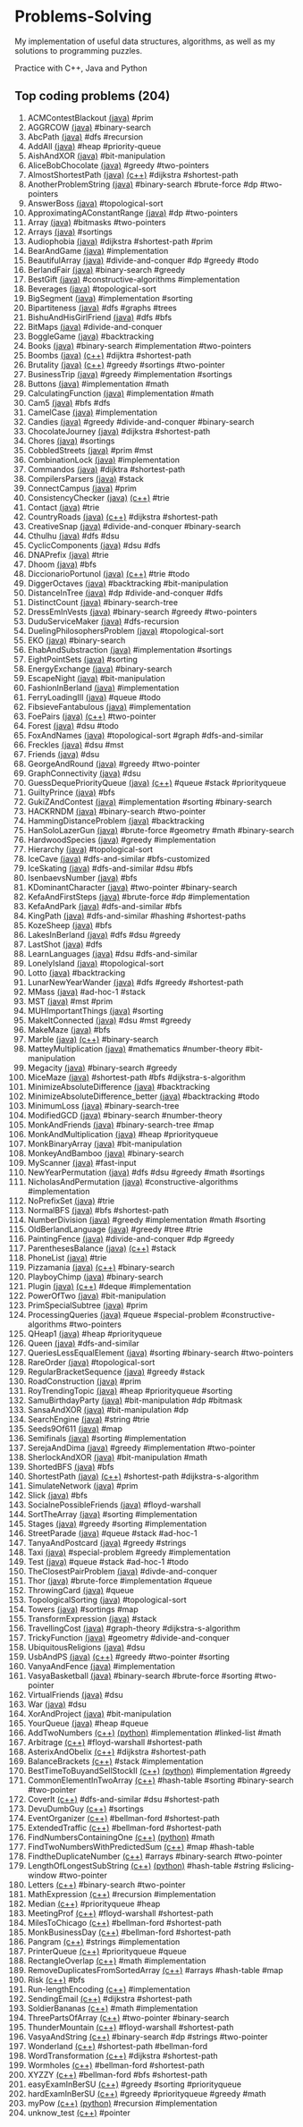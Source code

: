 
# Problems-Solving

My implementation of useful data structures, algorithms, as well as my solutions to programming puzzles.

Practice with C++, Java and Python

## Top coding problems (204)

 1. ACMContestBlackout [(java)](https://github.com/hienmv/Problems-Solving/blob/develop/Java/ACMContestBlackout.java) #prim
 2. AGGRCOW [(java)](https://github.com/hienmv/Problems-Solving/blob/develop/Java/AGGRCOW.java) #binary-search
 3. AbcPath [(java)](https://github.com/hienmv/Problems-Solving/blob/develop/Java/AbcPath.java) #dfs #recursion
 4. AddAll [(java)](https://github.com/hienmv/Problems-Solving/blob/develop/Java/AddAll.java) #heap #priority-queue
 5. AishAndXOR [(java)](https://github.com/hienmv/Problems-Solving/blob/develop/Java/AishAndXOR.java) #bit-manipulation
 6. AliceBobChocolate [(java)](https://github.com/hienmv/Problems-Solving/blob/develop/Java/AliceBobChocolate.java) #greedy #two-pointers
 7. AlmostShortestPath [(java)](https://github.com/hienmv/Problems-Solving/blob/develop/Java/AlmostShortestPath.java) [(c++)](https://github.com/hienmv/Problems-Solving/blob/develop/C%2B%2B/AlmostShortestPath.cpp) #dijkstra #shortest-path
 8. AnotherProblemString [(java)](https://github.com/hienmv/Problems-Solving/blob/develop/Java/AnotherProblemString.java) #binary-search #brute-force #dp #two-pointers
 9. AnswerBoss [(java)](https://github.com/hienmv/Problems-Solving/blob/develop/Java/AnswerBoss.java) #topological-sort
 10. ApproximatingAConstantRange [(java)](https://github.com/hienmv/Problems-Solving/blob/develop/Java/ApproximatingAConstantRange.java) #dp #two-pointers
 11. Array [(java)](https://github.com/hienmv/Problems-Solving/blob/develop/Java/Array.java) #bitmasks #two-pointers
 12. Arrays [(java)](https://github.com/hienmv/Problems-Solving/blob/develop/Java/Arrays.java) #sortings
 13. Audiophobia [(java)](https://github.com/hienmv/Problems-Solving/blob/develop/Java/Audiophobia.java) #dijkstra #shortest-path #prim
 14. BearAndGame [(java)](https://github.com/hienmv/Problems-Solving/blob/develop/Java/BearAndGame.java) #implementation
 15. BeautifulArray [(java)](https://github.com/hienmv/Problems-Solving/blob/develop/Java/BeautifulArray.java) #divide-and-conquer #dp #greedy #todo
 16. BerlandFair [(java)](https://github.com/hienmv/Problems-Solving/blob/develop/Java/BerlandFair.java) #binary-search #greedy
 17. BestGift [(java)](https://github.com/hienmv/Problems-Solving/blob/develop/Java/BestGift.java) #constructive-algorithms #implementation
 18. Beverages [(java)](https://github.com/hienmv/Problems-Solving/blob/develop/Java/Beverages.java) #topological-sort
 19. BigSegment [(java)](https://github.com/hienmv/Problems-Solving/blob/develop/Java/BigSegment.java) #implementation #sorting
 20. Bipartiteness [(java)](https://github.com/hienmv/Problems-Solving/blob/develop/Java/Bipartiteness.java) #dfs #graphs #trees
 21. BishuAndHisGirlFriend [(java)](https://github.com/hienmv/Problems-Solving/blob/develop/Java/BishuAndHisGirlFriend.java) #dfs #bfs
 22. BitMaps [(java)](https://github.com/hienmv/Problems-Solving/blob/develop/Java/BitMaps.java) #divide-and-conquer
 23. BoggleGame [(java)](https://github.com/hienmv/Problems-Solving/blob/develop/Java/BoggleGame.java) #backtracking
 24. Books [(java)](https://github.com/hienmv/Problems-Solving/blob/develop/Java/Books.java) #binary-search #implementation #two-pointers
 25. Boombs [(java)](https://github.com/hienmv/Problems-Solving/blob/develop/Java/Boombs.java) [(c++)](https://github.com/hienmv/Problems-Solving/blob/develop/C%2B%2B/Boombs.cpp) #dijktra #shortest-path
 26. Brutality [(java)](https://github.com/hienmv/Problems-Solving/blob/develop/Java/Brutality.java) [(c++)](https://github.com/hienmv/Problems-Solving/blob/develop/C%2B%2B/Brutality.cpp) #greedy #sortings #two-pointer
 27. BusinessTrip [(java)](https://github.com/hienmv/Problems-Solving/blob/develop/Java/BusinessTrip.java) #greedy #implementation #sortings
 28. Buttons [(java)](https://github.com/hienmv/Problems-Solving/blob/develop/Java/Buttons.java) #implementation #math
 29. CalculatingFunction [(java)](https://github.com/hienmv/Problems-Solving/blob/develop/Java/CalculatingFunction.java) #implementation #math
 30. Cam5 [(java)](https://github.com/hienmv/Problems-Solving/blob/develop/Java/Cam5.java) #bfs #dfs
 31. CamelCase [(java)](https://github.com/hienmv/Problems-Solving/blob/develop/Java/CamelCase.java) #implementation
 32. Candies [(java)](https://github.com/hienmv/Problems-Solving/blob/develop/Java/Candies.java) #greedy #divide-and-conquer #binary-search
 33. ChocolateJourney [(java)](https://github.com/hienmv/Problems-Solving/blob/develop/Java/ChocolateJourney.java) #dijkstra #shortest-path
 34. Chores [(java)](https://github.com/hienmv/Problems-Solving/blob/develop/Java/Chores.java) #sortings
 35. CobbledStreets [(java)](https://github.com/hienmv/Problems-Solving/blob/develop/Java/CobbledStreets.java) #prim #mst
 36. CombinationLock [(java)](https://github.com/hienmv/Problems-Solving/blob/develop/Java/CombinationLock.java) #implementation
 37. Commandos [(java)](https://github.com/hienmv/Problems-Solving/blob/develop/Java/Commandos.java) #dijktra #shortest-path
 38. CompilersParsers [(java)](https://github.com/hienmv/Problems-Solving/blob/develop/Java/CompilersParsers.java) #stack
 39. ConnectCampus [(java)](https://github.com/hienmv/Problems-Solving/blob/develop/Java/ConnectCampus.java) #prim
 40. ConsistencyChecker [(java)](https://github.com/hienmv/Problems-Solving/blob/develop/Java/ConsistencyChecker.java) [(c++)](https://github.com/hienmv/Problems-Solving/blob/develop/C%2B%2B/ConsistencyChecker.cpp) #trie
 41. Contact [(java)](https://github.com/hienmv/Problems-Solving/blob/develop/Java/Contact.java) #trie
 42. CountryRoads [(java)](https://github.com/hienmv/Problems-Solving/blob/develop/Java/CountryRoads.java) [(c++)](https://github.com/hienmv/Problems-Solving/blob/develop/C%2B%2B/CountryRoads.cpp) #dijkstra #shortest-path
 43. CreativeSnap [(java)](https://github.com/hienmv/Problems-Solving/blob/develop/Java/CreativeSnap.java) #divide-and-conquer #binary-search
 44. Cthulhu [(java)](https://github.com/hienmv/Problems-Solving/blob/develop/Java/Cthulhu.java) #dfs #dsu
 45. CyclicComponents [(java)](https://github.com/hienmv/Problems-Solving/blob/develop/Java/CyclicComponents.java) #dsu #dfs
 46. DNAPrefix [(java)](https://github.com/hienmv/Problems-Solving/blob/develop/Java/DNAPrefix.java) #trie
 47. Dhoom [(java)](https://github.com/hienmv/Problems-Solving/blob/develop/Java/Dhoom.java) #bfs
 48. DiccionarioPortunol [(java)](https://github.com/hienmv/Problems-Solving/blob/develop/Java/DiccionarioPortunol.java) [(c++)](https://github.com/hienmv/Problems-Solving/blob/develop/C%2B%2B/DiccionarioPortunol.cpp) #trie #todo
 49. DiggerOctaves [(java)](https://github.com/hienmv/Problems-Solving/blob/develop/Java/DiggerOctaves.java) #backtracking #bit-manipulation
 50. DistanceInTree [(java)](https://github.com/hienmv/Problems-Solving/blob/develop/Java/DistanceInTree.java) #dp #divide-and-conquer #dfs
 51. DistinctCount [(java)](https://github.com/hienmv/Problems-Solving/blob/develop/Java/DistinctCount.java) #binary-search-tree
 52. DressEmInVests [(java)](https://github.com/hienmv/Problems-Solving/blob/develop/Java/DressEmInVests.java) #binary-search #greedy #two-pointers
 53. DuduServiceMaker [(java)](https://github.com/hienmv/Problems-Solving/blob/develop/Java/DuduServiceMaker.java) #dfs-recursion
 54. DuelingPhilosophersProblem [(java)](https://github.com/hienmv/Problems-Solving/blob/develop/Java/DuelingPhilosophersProblem.java) #topological-sort
 55. EKO [(java)](https://github.com/hienmv/Problems-Solving/blob/develop/Java/EKO.java) #binary-search
 56. EhabAndSubstraction [(java)](https://github.com/hienmv/Problems-Solving/blob/develop/Java/EhabAndSubstraction.java) #implementation #sortings
 57. EightPointSets [(java)](https://github.com/hienmv/Problems-Solving/blob/develop/Java/EightPointSets.java) #sorting
 58. EnergyExchange [(java)](https://github.com/hienmv/Problems-Solving/blob/develop/Java/EnergyExchange.java) #binary-search
 59. EscapeNight [(java)](https://github.com/hienmv/Problems-Solving/blob/develop/Java/EscapeNight.java) #bit-manipulation
 60. FashionInBerland [(java)](https://github.com/hienmv/Problems-Solving/blob/develop/Java/FashionInBerland.java) #implementation
 61. FerryLoadingIII [(java)](https://github.com/hienmv/Problems-Solving/blob/develop/Java/FerryLoadingIII.java) #queue #todo
 62. FibsieveFantabulous [(java)](https://github.com/hienmv/Problems-Solving/blob/develop/Java/FibsieveFantabulous.java) #implementation
 63. FoePairs [(java)](https://github.com/hienmv/Problems-Solving/blob/develop/Java/FoePairs.java) [(c++)](https://github.com/hienmv/Problems-Solving/blob/develop/C%2B%2B/FoePairs.cpp) #two-pointer
 64. Forest [(java)](https://github.com/hienmv/Problems-Solving/blob/develop/Java/Forest.java) #dsu #todo
 65. FoxAndNames [(java)](https://github.com/hienmv/Problems-Solving/blob/develop/Java/FoxAndNames.java) #topological-sort #graph #dfs-and-similar
 66. Freckles [(java)](https://github.com/hienmv/Problems-Solving/blob/develop/Java/Freckles.java) #dsu #mst
 67. Friends [(java)](https://github.com/hienmv/Problems-Solving/blob/develop/Java/Friends.java) #dsu
 68. GeorgeAndRound [(java)](https://github.com/hienmv/Problems-Solving/blob/develop/Java/GeorgeAndRound.java) #greedy #two-pointer
 69. GraphConnectivity [(java)](https://github.com/hienmv/Problems-Solving/blob/develop/Java/GraphConnectivity.java) #dsu
 70. GuessDequePriorityQueue [(java)](https://github.com/hienmv/Problems-Solving/blob/develop/Java/GuessDequePriorityQueue.java) [(c++)](https://github.com/hienmv/Problems-Solving/blob/develop/C%2B%2B/GuessDequePriorityQueue.cpp) #queue #stack #priorityqueue
 71. GuiltyPrince [(java)](https://github.com/hienmv/Problems-Solving/blob/develop/Java/GuiltyPrince.java) #bfs
 72. GukiZAndContest [(java)](https://github.com/hienmv/Problems-Solving/blob/develop/Java/GukiZAndContest.java) #implementation #sorting #binary-search
 73. HACKRNDM [(java)](https://github.com/hienmv/Problems-Solving/blob/develop/Java/HACKRNDM.java) #binary-search #two-pointer
 74. HammingDistanceProblem [(java)](https://github.com/hienmv/Problems-Solving/blob/develop/Java/HammingDistanceProblem.java) #backtracking
 75. HanSoloLazerGun [(java)](https://github.com/hienmv/Problems-Solving/blob/develop/Java/HanSoloLazerGun.java) #brute-force #geometry #math #binary-search
 76. HardwoodSpecies [(java)](https://github.com/hienmv/Problems-Solving/blob/develop/Java/HardwoodSpecies.java) #greedy #implementation
 77. Hierarchy [(java)](https://github.com/hienmv/Problems-Solving/blob/develop/Java/Hierarchy.java) #topological-sort
 78. IceCave [(java)](https://github.com/hienmv/Problems-Solving/blob/develop/Java/IceCave.java) #dfs-and-similar #bfs-customized
 79. IceSkating [(java)](https://github.com/hienmv/Problems-Solving/blob/develop/Java/IceSkating.java) #dfs-and-similar #dsu #bfs
 80. IsenbaevsNumber [(java)](https://github.com/hienmv/Problems-Solving/blob/develop/Java/IsenbaevsNumber.java) #bfs
 81. KDominantCharacter [(java)](https://github.com/hienmv/Problems-Solving/blob/develop/Java/KDominantCharacter.java) #two-pointer #binary-search
 82. KefaAndFirstSteps [(java)](https://github.com/hienmv/Problems-Solving/blob/develop/Java/KefaAndFirstSteps.java) #brute-force #dp #implementation
 83. KefaAndPark [(java)](https://github.com/hienmv/Problems-Solving/blob/develop/Java/KefaAndPark.java) #dfs-and-similar #bfs
 84. KingPath [(java)](https://github.com/hienmv/Problems-Solving/blob/develop/Java/KingPath.java) #dfs-and-similar #hashing #shortest-paths
 85. KozeSheep [(java)](https://github.com/hienmv/Problems-Solving/blob/develop/Java/KozeSheep.java) #bfs
 86. LakesInBerland [(java)](https://github.com/hienmv/Problems-Solving/blob/develop/Java/LakesInBerland.java) #dfs #dsu #greedy
 87. LastShot [(java)](https://github.com/hienmv/Problems-Solving/blob/develop/Java/LastShot.java) #dfs
 88. LearnLanguages [(java)](https://github.com/hienmv/Problems-Solving/blob/develop/Java/LearnLanguages.java) #dsu #dfs-and-similar
 89. LonelyIsland [(java)](https://github.com/hienmv/Problems-Solving/blob/develop/Java/LonelyIsland.java) #topological-sort
 90. Lotto [(java)](https://github.com/hienmv/Problems-Solving/blob/develop/Java/Lotto.java) #backtracking
 91. LunarNewYearWander [(java)](https://github.com/hienmv/Problems-Solving/blob/develop/Java/LunarNewYearWander.java) #dfs #greedy #shortest-path
 92. MMass [(java)](https://github.com/hienmv/Problems-Solving/blob/develop/Java/MMass.java) #ad-hoc-1 #stack
 93. MST [(java)](https://github.com/hienmv/Problems-Solving/blob/develop/Java/MST.java) #mst #prim
 94. MUHImportantThings [(java)](https://github.com/hienmv/Problems-Solving/blob/develop/Java/MUHImportantThings.java) #sorting
 95. MakeItConnected [(java)](https://github.com/hienmv/Problems-Solving/blob/develop/Java/MakeItConnected.java) #dsu #mst #greedy
 96. MakeMaze [(java)](https://github.com/hienmv/Problems-Solving/blob/develop/Java/MakeMaze.java) #bfs
 97. Marble [(java)](https://github.com/hienmv/Problems-Solving/blob/develop/Java/Marble.java) [(c++)](https://github.com/hienmv/Problems-Solving/blob/develop/C%2B%2B/Marble.cpp) #binary-search
 98. MatteyMultiplication [(java)](https://github.com/hienmv/Problems-Solving/blob/develop/Java/MatteyMultiplication.java) #mathematics #number-theory #bit-manipulation
 99. Megacity [(java)](https://github.com/hienmv/Problems-Solving/blob/develop/Java/Megacity.java) #binary-search #greedy
 100. MiceMaze [(java)](https://github.com/hienmv/Problems-Solving/blob/develop/Java/MiceMaze.java) #shortest-path #bfs #dijkstra-s-algorithm
 101. MinimizeAbsoluteDifference [(java)](https://github.com/hienmv/Problems-Solving/blob/develop/Java/MinimizeAbsoluteDifference.java) #backtracking
 102. MinimizeAbsoluteDifference_better [(java)](https://github.com/hienmv/Problems-Solving/blob/develop/Java/MinimizeAbsoluteDifference_better.java) #backtracking #todo
 103. MinimumLoss [(java)](https://github.com/hienmv/Problems-Solving/blob/develop/Java/MinimumLoss.java) #binary-search-tree
 104. ModifiedGCD [(java)](https://github.com/hienmv/Problems-Solving/blob/develop/Java/ModifiedGCD.java) #binary-search #number-theory
 105. MonkAndFriends [(java)](https://github.com/hienmv/Problems-Solving/blob/develop/Java/MonkAndFriends.java) #binary-search-tree #map
 106. MonkAndMultiplication [(java)](https://github.com/hienmv/Problems-Solving/blob/develop/Java/MonkAndMultiplication.java) #heap #priorityqueue
 107. MonkBinaryArray [(java)](https://github.com/hienmv/Problems-Solving/blob/develop/Java/MonkBinaryArray.java) #bit-manipulation
 108. MonkeyAndBamboo [(java)](https://github.com/hienmv/Problems-Solving/blob/develop/Java/MonkeyAndBamboo.java) #binary-search
 109. MyScanner [(java)](https://github.com/hienmv/Problems-Solving/blob/develop/Java/MyScanner.java) #fast-input
 110. NewYearPermutation [(java)](https://github.com/hienmv/Problems-Solving/blob/develop/Java/NewYearPermutation.java) #dfs #dsu #greedy #math #sortings
 111. NicholasAndPermutation [(java)](https://github.com/hienmv/Problems-Solving/blob/develop/Java/NicholasAndPermutation.java) #constructive-algorithms #implementation
 112. NoPrefixSet [(java)](https://github.com/hienmv/Problems-Solving/blob/develop/Java/NoPrefixSet.java) #trie
 113. NormalBFS [(java)](https://github.com/hienmv/Problems-Solving/blob/develop/Java/NormalBFS.java) #bfs #shortest-path
 114. NumberDivision [(java)](https://github.com/hienmv/Problems-Solving/blob/develop/Java/NumberDivision.java) #greedy #implementation #math #sorting
 115. OldBerlandLanguage [(java)](https://github.com/hienmv/Problems-Solving/blob/develop/Java/OldBerlandLanguage.java) #greedy #tree #trie
 116. PaintingFence [(java)](https://github.com/hienmv/Problems-Solving/blob/develop/Java/PaintingFence.java) #divide-and-conquer #dp #greedy
 117. ParenthesesBalance [(java)](https://github.com/hienmv/Problems-Solving/blob/develop/Java/ParenthesesBalance.java) [(c++)](https://github.com/hienmv/Problems-Solving/blob/develop/C%2B%2B/ParenthesesBalance.cpp) #stack
 118. PhoneList [(java)](https://github.com/hienmv/Problems-Solving/blob/develop/Java/PhoneList.java) #trie
 119. Pizzamania [(java)](https://github.com/hienmv/Problems-Solving/blob/develop/Java/Pizzamania.java) [(c++)](https://github.com/hienmv/Problems-Solving/blob/develop/C%2B%2B/Pizzamania.cpp) #binary-search
 120. PlayboyChimp [(java)](https://github.com/hienmv/Problems-Solving/blob/develop/Java/PlayboyChimp.java) #binary-search
 121. Plugin [(java)](https://github.com/hienmv/Problems-Solving/blob/develop/Java/Plugin.java) [(c++)](https://github.com/hienmv/Problems-Solving/blob/develop/C%2B%2B/Plugin.cpp) #deque #implementation
 122. PowerOfTwo [(java)](https://github.com/hienmv/Problems-Solving/blob/develop/Java/PowerOfTwo.java) #bit-manipulation
 123. PrimSpecialSubtree [(java)](https://github.com/hienmv/Problems-Solving/blob/develop/Java/PrimSpecialSubtree.java) #prim
 124. ProcessingQueries [(java)](https://github.com/hienmv/Problems-Solving/blob/develop/Java/ProcessingQueries.java) #queue #special-problem #constructive-algorithms #two-pointers
 125. QHeap1 [(java)](https://github.com/hienmv/Problems-Solving/blob/develop/Java/QHeap1.java) #heap #priorityqueue
 126. Queen [(java)](https://github.com/hienmv/Problems-Solving/blob/develop/Java/Queen.java) #dfs-and-similar
 127. QueriesLessEqualElement [(java)](https://github.com/hienmv/Problems-Solving/blob/develop/Java/QueriesLessEqualElement.java) #sorting #binary-search #two-pointers
 128. RareOrder [(java)](https://github.com/hienmv/Problems-Solving/blob/develop/Java/RareOrder.java) #topological-sort
 129. RegularBracketSequence [(java)](https://github.com/hienmv/Problems-Solving/blob/develop/Java/RegularBracketSequence.java) #greedy #stack
 130. RoadConstruction [(java)](https://github.com/hienmv/Problems-Solving/blob/develop/Java/RoadConstruction.java) #prim
 131. RoyTrendingTopic [(java)](https://github.com/hienmv/Problems-Solving/blob/develop/Java/RoyTrendingTopic.java) #heap #priorityqueue #sorting
 132. SamuBirthdayParty [(java)](https://github.com/hienmv/Problems-Solving/blob/develop/Java/SamuBirthdayParty.java) #bit-manipulation #dp #bitmask
 133. SansaAndXOR [(java)](https://github.com/hienmv/Problems-Solving/blob/develop/Java/SansaAndXOR.java) #bit-manipulation #dp
 134. SearchEngine [(java)](https://github.com/hienmv/Problems-Solving/blob/develop/Java/SearchEngine.java) #string #trie
 135. Seeds9Of611 [(java)](https://github.com/hienmv/Problems-Solving/blob/develop/Java/Seeds9Of611.java) #map
 136. Semifinals [(java)](https://github.com/hienmv/Problems-Solving/blob/develop/Java/Semifinals.java) #sorting #implementation
 137. SerejaAndDima [(java)](https://github.com/hienmv/Problems-Solving/blob/develop/Java/SerejaAndDima.java) #greedy #implementation #two-pointer
 138. SherlockAndXOR [(java)](https://github.com/hienmv/Problems-Solving/blob/develop/Java/SherlockAndXOR.java) #bit-manipulation #math
 139. ShortedBFS [(java)](https://github.com/hienmv/Problems-Solving/blob/develop/Java/ShortedBFS.java) #bfs
 140. ShortestPath [(java)](https://github.com/hienmv/Problems-Solving/blob/develop/Java/ShortestPath.java) [(c++)](https://github.com/hienmv/Problems-Solving/blob/develop/C%2B%2B/ShortestPath.cpp) #shortest-path #dijkstra-s-algorithm
 141. SimulateNetwork [(java)](https://github.com/hienmv/Problems-Solving/blob/develop/Java/SimulateNetwork.java) #prim
 142. Slick [(java)](https://github.com/hienmv/Problems-Solving/blob/develop/Java/Slick.java) #bfs
 143. SocialnePossibleFriends [(java)](https://github.com/hienmv/Problems-Solving/blob/develop/Java/SocialnePossibleFriends.java) #floyd-warshall
 144. SortTheArray [(java)](https://github.com/hienmv/Problems-Solving/blob/develop/Java/SortTheArray.java) #sorting #implementation
 145. Stages [(java)](https://github.com/hienmv/Problems-Solving/blob/develop/Java/Stages.java) #greedy #sorting #implementation
 146. StreetParade [(java)](https://github.com/hienmv/Problems-Solving/blob/develop/Java/StreetParade.java) #queue #stack #ad-hoc-1
 147. TanyaAndPostcard [(java)](https://github.com/hienmv/Problems-Solving/blob/develop/Java/TanyaAndPostcard.java) #greedy #strings
 148. Taxi [(java)](https://github.com/hienmv/Problems-Solving/blob/develop/Java/Taxi.java) #special-problem #greedy #implementation
 149. Test [(java)](https://github.com/hienmv/Problems-Solving/blob/develop/Java/Test.java) #queue #stack #ad-hoc-1 #todo
 150. TheClosestPairProblem [(java)](https://github.com/hienmv/Problems-Solving/blob/develop/Java/TheClosestPairProblem.java) #divde-and-conquer
 151. Thor [(java)](https://github.com/hienmv/Problems-Solving/blob/develop/Java/Thor.java) #brute-force #implementation #queue
 152. ThrowingCard [(java)](https://github.com/hienmv/Problems-Solving/blob/develop/Java/ThrowingCard.java) #queue
 153. TopologicalSorting [(java)](https://github.com/hienmv/Problems-Solving/blob/develop/Java/TopologicalSorting.java) #topological-sort
 154. Towers [(java)](https://github.com/hienmv/Problems-Solving/blob/develop/Java/Towers.java) #sortings #map
 155. TransformExpression [(java)](https://github.com/hienmv/Problems-Solving/blob/develop/Java/TransformExpression.java) #stack
 156. TravellingCost [(java)](https://github.com/hienmv/Problems-Solving/blob/develop/Java/TravellingCost.java) #graph-theory #dijkstra-s-algorithm
 157. TrickyFunction [(java)](https://github.com/hienmv/Problems-Solving/blob/develop/Java/TrickyFunction.java) #geometry #divide-and-conquer
 158. UbiquitousReligions [(java)](https://github.com/hienmv/Problems-Solving/blob/develop/Java/UbiquitousReligions.java) #dsu
 159. UsbAndPS [(java)](https://github.com/hienmv/Problems-Solving/blob/develop/Java/UsbAndPS.java) [(c++)](https://github.com/hienmv/Problems-Solving/blob/develop/C%2B%2B/UsbAndPS.cpp) #greedy #two-pointer #sorting
 160. VanyaAndFence [(java)](https://github.com/hienmv/Problems-Solving/blob/develop/Java/VanyaAndFence.java) #implementation
 161. VasyaBasketball [(java)](https://github.com/hienmv/Problems-Solving/blob/develop/Java/VasyaBasketball.java) #binary-search #brute-force #sorting #two-pointer
 162. VirtualFriends [(java)](https://github.com/hienmv/Problems-Solving/blob/develop/Java/VirtualFriends.java) #dsu
 163. War [(java)](https://github.com/hienmv/Problems-Solving/blob/develop/Java/War.java) #dsu
 164. XorAndProject [(java)](https://github.com/hienmv/Problems-Solving/blob/develop/Java/XorAndProject.java) #bit-manipulation
 165. YourQueue [(java)](https://github.com/hienmv/Problems-Solving/blob/develop/Java/YourQueue.java) #heap #queue
 166. AddTwoNumbers [(c++)](https://github.com/hienmv/Problems-Solving/blob/develop/C%2B%2B/AddTwoNumbers.cpp) [(python)](https://github.com/hienmv/Problems-Solving/blob/develop/Python/AddTwoNumbers.py) #implementation #linked-list #math
 167. Arbitrage [(c++)](https://github.com/hienmv/Problems-Solving/blob/develop/C%2B%2B/Arbitrage.cpp) #floyd-warshall #shortest-path
 168. AsterixAndObelix [(c++)](https://github.com/hienmv/Problems-Solving/blob/develop/C%2B%2B/AsterixAndObelix.cpp) #dijkstra #shortest-path
 169. BalanceBrackets [(c++)](https://github.com/hienmv/Problems-Solving/blob/develop/C%2B%2B/BalanceBrackets.cpp) #stack #implementation
 170. BestTimeToBuyandSellStockII [(c++)](https://github.com/hienmv/Problems-Solving/blob/develop/C%2B%2B/BestTimeToBuyandSellStockII.cpp) [(python)](https://github.com/hienmv/Problems-Solving/blob/develop/Python/BestTimeToBuyandSellStockII.py) #implementation #greedy
 171. CommonElementInTwoArray [(c++)](https://github.com/hienmv/Problems-Solving/blob/develop/C%2B%2B/CommonElementInTwoArray.cpp) #hash-table #sorting #binary-search #two-pointer
 172. CoverIt [(c++)](https://github.com/hienmv/Problems-Solving/blob/develop/C%2B%2B/CoverIt.cpp) #dfs-and-similar #dsu #shortest-path
 173. DevuDumbGuy [(c++)](https://github.com/hienmv/Problems-Solving/blob/develop/C%2B%2B/DevuDumbGuy.cpp) #sortings
 174. EventOrganizer [(c++)](https://github.com/hienmv/Problems-Solving/blob/develop/C%2B%2B/EventOrganizer.cpp) #bellman-ford #shortest-path
 175. ExtendedTraffic [(c++)](https://github.com/hienmv/Problems-Solving/blob/develop/C%2B%2B/ExtendedTraffic.cpp) #bellman-ford #shortest-path
 176. FindNumbersContainingOne [(c++)](https://github.com/hienmv/Problems-Solving/blob/develop/C%2B%2B/FindNumbersContainingOne.cpp) [(python)](https://github.com/hienmv/Problems-Solving/blob/develop/Python/FindNumbersContainingOne.py) #math
 177. FindTwoNumbersWithPredictedSum [(c++)](https://github.com/hienmv/Problems-Solving/blob/develop/C%2B%2B/FindTwoNumbersWithPredictedSum.cpp) #map #hash-table
 178. FindtheDuplicateNumber [(c++)](https://github.com/hienmv/Problems-Solving/blob/develop/C%2B%2B/FindtheDuplicateNumber.cpp) #arrays #binary-search #two-pointer
 179. LengthOfLongestSubString [(c++)](https://github.com/hienmv/Problems-Solving/blob/develop/C%2B%2B/LengthOfLongestSubString.cpp) [(python)](https://github.com/hienmv/Problems-Solving/blob/develop/Python/LengthOfLongestSubString.py) #hash-table #string #slicing-window #two-pointer
 180. Letters [(c++)](https://github.com/hienmv/Problems-Solving/blob/develop/C%2B%2B/Letters.cpp) #binary-search #two-pointer
 181. MathExpression [(c++)](https://github.com/hienmv/Problems-Solving/blob/develop/C%2B%2B/MathExpression.cpp) #recursion #implementation
 182. Median [(c++)](https://github.com/hienmv/Problems-Solving/blob/develop/C%2B%2B/Median.cpp) #priorityqueue #heap
 183. MeetingProf [(c++)](https://github.com/hienmv/Problems-Solving/blob/develop/C%2B%2B/MeetingProf.cpp) #floyd-warshall #shortest-path
 184. MilesToChicago [(c++)](https://github.com/hienmv/Problems-Solving/blob/develop/C%2B%2B/MilesToChicago.cpp) #bellman-ford #shortest-path
 185. MonkBusinessDay [(c++)](https://github.com/hienmv/Problems-Solving/blob/develop/C%2B%2B/MonkBusinessDay.cpp) #bellman-ford #shortest-path
 186. Pangram [(c++)](https://github.com/hienmv/Problems-Solving/blob/develop/C%2B%2B/Pangram.cpp) #strings #implementation
 187. PrinterQueue [(c++)](https://github.com/hienmv/Problems-Solving/blob/develop/C%2B%2B/PrinterQueue.cpp) #priorityqueue #queue
 188. RectangleOverlap [(c++)](https://github.com/hienmv/Problems-Solving/blob/develop/C%2B%2B/RectangleOverlap.cpp) #math #implementation
 189. RemoveDuplicatesFromSortedArray [(c++)](https://github.com/hienmv/Problems-Solving/blob/develop/C%2B%2B/RemoveDuplicatesFromSortedArray.cpp) #arrays #hash-table #map
 190. Risk [(c++)](https://github.com/hienmv/Problems-Solving/blob/develop/C%2B%2B/Risk.cpp) #bfs
 191. Run-lengthEncoding [(c++)](https://github.com/hienmv/Problems-Solving/blob/develop/C%2B%2B/Run-lengthEncoding.cpp) #implementation
 192. SendingEmail [(c++)](https://github.com/hienmv/Problems-Solving/blob/develop/C%2B%2B/SendingEmail.cpp) #dijkstra #shortest-path
 193. SoldierBananas [(c++)](https://github.com/hienmv/Problems-Solving/blob/develop/C%2B%2B/SoldierBananas.cpp) #math #implementation
 194. ThreePartsOfArray [(c++)](https://github.com/hienmv/Problems-Solving/blob/develop/C%2B%2B/ThreePartsOfArray.cpp) #two-pointer #binary-search
 195. ThunderMountain [(c++)](https://github.com/hienmv/Problems-Solving/blob/develop/C%2B%2B/ThunderMountain.cpp) #floyd-warshall #shortest-path
 196. VasyaAndString [(c++)](https://github.com/hienmv/Problems-Solving/blob/develop/C%2B%2B/VasyaAndString.cpp) #binary-search #dp #strings #two-pointer
 197. Wonderland [(c++)](https://github.com/hienmv/Problems-Solving/blob/develop/C%2B%2B/Wonderland.cpp) #shortest-path #bellman-ford
 198. WordTransformation [(c++)](https://github.com/hienmv/Problems-Solving/blob/develop/C%2B%2B/WordTransformation.cpp) #dijkstra #shortest-path
 199. Wormholes [(c++)](https://github.com/hienmv/Problems-Solving/blob/develop/C%2B%2B/Wormholes.cpp) #bellman-ford #shortest-path
 200. XYZZY [(c++)](https://github.com/hienmv/Problems-Solving/blob/develop/C%2B%2B/XYZZY.cpp) #bellman-ford #bfs #shortest-path
 201. easyExamInBerSU [(c++)](https://github.com/hienmv/Problems-Solving/blob/develop/C%2B%2B/easyExamInBerSU.cpp) #greedy #sorting #priorityqueue
 202. hardExamInBerSU [(c++)](https://github.com/hienmv/Problems-Solving/blob/develop/C%2B%2B/hardExamInBerSU.cpp) #greedy #priorityqueue #greedy #math
 203. myPow [(c++)](https://github.com/hienmv/Problems-Solving/blob/develop/C%2B%2B/myPow.cpp) [(python)](https://github.com/hienmv/Problems-Solving/blob/develop/Python/myPow.py) #recursion #implementation
 204. unknow_test [(c++)](https://github.com/hienmv/Problems-Solving/blob/develop/C%2B%2B/unknow_test.cpp) #pointer
